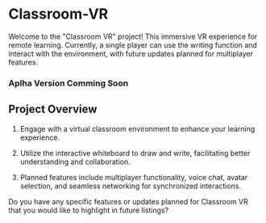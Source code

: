 # Classroom-VR
 
Welcome to the "Classroom VR" project! This immersive VR experience for remote learning. Currently, a single player can use the writing function and interact with the environment, with future updates planned for multiplayer features.

### Aplha Version Comming Soon

## Project Overview

1. Engage with a virtual classroom environment to enhance your learning experience.

2. Utilize the interactive whiteboard to draw and write, facilitating better understanding and collaboration.

3. Planned features include multiplayer functionality, voice chat, avatar selection, and seamless networking for synchronized interactions.

Do you have any specific features or updates planned for Classroom VR that you would like to highlight in future listings?






